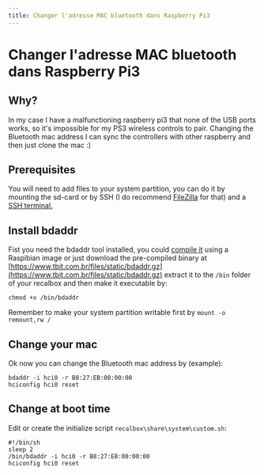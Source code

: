 ```yaml
---
title: Changer l'adresse MAC bluetooth dans Raspberry Pi3
---
```


# Changer l'adresse MAC bluetooth dans Raspberry Pi3

## Why?

In my case I have a malfunctioning raspberry pi3 that none of the USB ports works, so it's impossible for my PS3 wireless controls to pair. Changing the Bluetooth mac address I can sync the controllers with other raspberry and then just clone the mac :\)

## Prerequisites

You will need to add files to your system partition, you can do it by mounting the sd-card or by SSH \(I do recommend [FileZilla](https://filezilla-project.org/) for that\) and a [SSH terminal.](/v/francais/tutoriels/systeme/acces/acces-root-via-terminal)

## Install bdaddr

Fist you need the bdaddr tool installed, you could [compile it](http://www.petrilopia.net/wordpress/wp-content/uploads/bdaddrtar.bz2) using a Raspibian image or just download the pre-compiled binary at [https://www.tbit.com.br/files/static/bdaddr.gz](https://www.tbit.com.br/files/static/bdaddr.gz) extract it to the `/bin` folder of your recalbox and then make it executable by:

```text
chmod +x /bin/bdaddr
```

Remember to make your system partition writable first by `mount -o remount,rw /`

## Change your mac

Ok now you can change the Bluetooth mac address by \(example\):

```text
bdaddr -i hci0 -r B8:27:EB:00:00:00
hciconfig hci0 reset
```

## Change at boot time

Edit or create the initialize script `recalbox\share\system\custom.sh`:

```text
#!/bin/sh
sleep 2
/bin/bdaddr -i hci0 -r B8:27:EB:00:00:00
hciconfig hci0 reset
```

